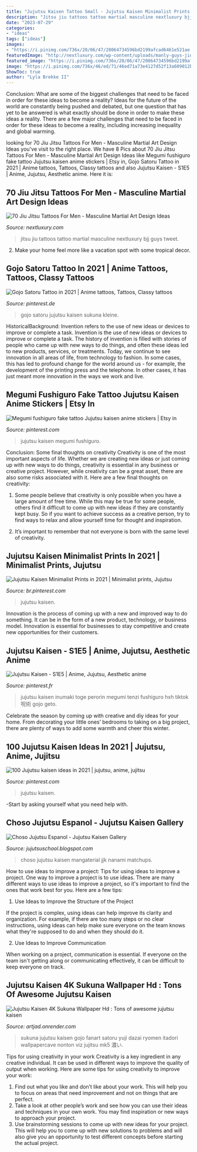 ```yaml
---
title: "Jujutsu Kaisen Tattoo Small - Jujutsu Kaisen Minimalist Prints In 2021"
description: "Jitsu jiu tattoos tattoo martial masculine nextluxury bjj guys tweet"
date: "2023-07-29"
categories:
- "ideas"
tags: ["ideas"]
images:
- "https://i.pinimg.com/736x/20/06/47/20064734596bd2199afcad6461e521ae.jpg"
featuredImage: "http://nextluxury.com/wp-content/uploads/manly-guys-jiu-jitsu-negative-space-rib-cage-side-tattoos.jpg"
featured_image: "https://i.pinimg.com/736x/20/06/47/20064734596bd2199afcad6461e521ae.jpg"
image: "https://i.pinimg.com/736x/46/ed/71/46ed71a73e4127d52f13a609012b6ea3.jpg"
ShowToc: true
author: "Lyla Brekke II"
---
```



Conclusion: What are some of the biggest challenges that need to be faced in order for these ideas to become a reality?
Ideas for the future of the world are constantly being pushed and debated, but one question that has yet to be answered is what exactly should be done in order to make these ideas a reality. There are a few major challenges that need to be faced in order for these ideas to become a reality, including increasing inequality and global warming.

	

		
looking for 70 Jiu Jitsu Tattoos For Men - Masculine Martial Art Design Ideas you've visit to the right place. We have 8 Pics about 70 Jiu Jitsu Tattoos For Men - Masculine Martial Art Design Ideas like Megumi fushiguro fake tattoo Jujutsu kaisen anime stickers | Etsy in, Gojo Satoru Tattoo in 2021 | Anime tattoos, Tattoos, Classy tattoos and also Jujutsu Kaisen - S1E5 | Anime, Jujutsu, Aesthetic anime. Here it is:
		
    
## 70 Jiu Jitsu Tattoos For Men - Masculine Martial Art Design Ideas

<img loading=lazy src="http://nextluxury.com/wp-content/uploads/manly-guys-jiu-jitsu-negative-space-rib-cage-side-tattoos.jpg" onerror="this.onerror=null;this.src='https://tse1.mm.bing.net/th?id=OIP.qv39sBW_ZS9jAVKOL-O0hQHaHa&amp;pid=15.1';" alt="70 Jiu Jitsu Tattoos For Men - Masculine Martial Art Design Ideas">

_Source: nextluxury.com_

>jitsu jiu tattoos tattoo martial masculine nextluxury bjj guys tweet. 

	

2. Make your home feel more like a vacation spot with some tropical decor.

    
## Gojo Satoru Tattoo In 2021 | Anime Tattoos, Tattoos, Classy Tattoos

<img loading=lazy src="https://i.pinimg.com/736x/20/06/47/20064734596bd2199afcad6461e521ae.jpg" onerror="this.onerror=null;this.src='https://tse3.mm.bing.net/th?id=OIP.K1du-4AOr1r4wBRnPL3dkgHaLH&amp;pid=15.1';" alt="Gojo Satoru Tattoo in 2021 | Anime tattoos, Tattoos, Classy tattoos">

_Source: pinterest.de_

>gojo satoru jujutsu kaisen sukuna kleine. 

	

HistoricalBackground: Invention refers to the use of new ideas or devices to improve or complete a task.
Invention is the use of new ideas or devices to improve or complete a task. The history of invention is filled with stories of people who came up with new ways to do things, and often these ideas led to new products, services, or treatments. Today, we continue to see innovation in all areas of life, from technology to fashion. In some cases, this has led to profound change for the world around us - for example, the development of the printing press and the telephone. In other cases, it has just meant more innovation in the ways we work and live.

    
## Megumi Fushiguro Fake Tattoo Jujutsu Kaisen Anime Stickers | Etsy In

<img loading=lazy src="https://i.pinimg.com/736x/44/a7/d6/44a7d676c786974349feec4153c35311.jpg" onerror="this.onerror=null;this.src='https://tse2.mm.bing.net/th?id=OIP.qOe3JkF2yOcDHqgjig1VjQHaHa&amp;pid=15.1';" alt="Megumi fushiguro fake tattoo Jujutsu kaisen anime stickers | Etsy in">

_Source: pinterest.com_

>jujutsu kaisen megumi fushiguro. 

	

Conclusion: Some final thoughts on creativity
Creativity is one of the most important aspects of life. Whether we are creating new ideas or just coming up with new ways to do things, creativity is essential in any business or creative project. However, while creativity can be a great asset, there are also some risks associated with it. Here are a few final thoughts on creativity: 
1. Some people believe that creativity is only possible when you have a large amount of free time. While this may be true for some people, others find it difficult to come up with new ideas if they are constantly kept busy. So if you want to achieve success as a creative person, try to find ways to relax and allow yourself time for thought and inspiration. 

2. It’s important to remember that not everyone is born with the same level of creativity.

    
## Jujutsu Kaisen Minimalist Prints In 2021 | Minimalist Prints, Jujutsu

<img loading=lazy src="https://i.pinimg.com/736x/9e/0d/e7/9e0de7f8b5a239145dd34c0a24d5fefe.jpg" onerror="this.onerror=null;this.src='https://tse4.mm.bing.net/th?id=OIP.U1VQNbUi7u3GgXhkZurYbwHaHa&amp;pid=15.1';" alt="Jujutsu Kaisen Minimalist Prints in 2021 | Minimalist prints, Jujutsu">

_Source: br.pinterest.com_

>jujutsu kaisen. 

	

Innovation is the process of coming up with a new and improved way to do something. It can be in the form of a new product, technology, or business model. Innovation is essential for businesses to stay competitive and create new opportunities for their customers.

    
## Jujutsu Kaisen - S1E5 | Anime, Jujutsu, Aesthetic Anime

<img loading=lazy src="https://i.pinimg.com/736x/46/ed/71/46ed71a73e4127d52f13a609012b6ea3.jpg" onerror="this.onerror=null;this.src='https://tse1.mm.bing.net/th?id=OIP.E7jNVdWwTXADY-FdbPwpfQHaHZ&amp;pid=15.1';" alt="Jujutsu Kaisen - S1E5 | Anime, Jujutsu, Aesthetic anime">

_Source: pinterest.fr_

>jujutsu kaisen inumaki toge perorin megumi tenzi fushiguro hxh tiktok 呪術 gojo geto. 

	

Celebrate the season by coming up with creative and diy ideas for your home. From decorating your little ones’ bedrooms to taking on a big project, there are plenty of ways to add some warmth and cheer this winter.

    
## 100 Jujutsu Kaisen Ideas In 2021 | Jujutsu, Anime, Jujitsu

<img loading=lazy src="https://i.pinimg.com/474x/fe/35/f0/fe35f064bb1501227b5cf8a19aa524bc.jpg" onerror="this.onerror=null;this.src='https://tse1.mm.bing.net/th?id=OIP.Vyj91Q5ilvRlMvz_db8tbQAAAA&amp;pid=15.1';" alt="100 Jujutsu kaisen ideas in 2021 | jujutsu, anime, jujitsu">

_Source: pinterest.com_

>jujutsu kaisen. 

	

-Start by asking yourself what you need help with.

    
## Choso Jujutsu Espanol - Jujutsu Kaisen Gallery

<img loading=lazy src="https://64.media.tumblr.com/19838da3c421b76c02601c9e35f696cc/9db7feef995090bd-74/s640x960/162b4bfac6c8c5c0ba86f77278fe3c0542e92dba.jpg" onerror="this.onerror=null;this.src='https://tse4.mm.bing.net/th?id=OIP.CG68iyneipKcIPflyMhqnwHaHa&amp;pid=15.1';" alt="Choso Jujutsu Espanol - Jujutsu Kaisen Gallery">

_Source: jujutsuschool.blogspot.com_

>choso jujutsu kaisen mangaterial jjk nanami matchups. 

	

How to use ideas to improve a project: Tips for using ideas to improve a project.
One way to improve a project is to use ideas. There are many different ways to use ideas to improve a project, so it's important to find the ones that work best for you. Here are a few tips:
1. Use Ideas to Improve the Structure of the Project

If the project is complex, using ideas can help improve its clarity and organization. For example, if there are too many steps or no clear instructions, using ideas can help make sure everyone on the team knows what they're supposed to do and when they should do it.

2. Use Ideas to Improve Communication

When working on a project, communication is essential. If everyone on the team isn't getting along or communicating effectively, it can be difficult to keep everyone on track.

    
## Jujutsu Kaisen 4K Sukuna Wallpaper Hd : Tons Of Awesome Jujutsu Kaisen

<img loading=lazy src="https://i.pinimg.com/originals/ce/44/e7/ce44e7006abc3f8c4cdd0060ecd64564.jpg" onerror="this.onerror=null;this.src='https://tse4.mm.bing.net/th?id=OIP._QADh3ymokC_yf6xwmIROwHaLd&amp;pid=15.1';" alt="Jujutsu Kaisen 4K Sukuna Wallpaper Hd : Tons of awesome jujutsu kaisen">

_Source: artjad.onrender.com_

>sukuna jujutsu kaisen gojo fanart satoru yuji dazai ryomen itadori wallpapercave nonton viz jujitsu mk5 濃い. 

	

Tips for using creativity in your work
Creativity is a key ingredient in any creative individual. It can be used in different ways to improve the quality of output when working. Here are some tips for using creativity to improve your work: 
1. Find out what you like and don’t like about your work. This will help you to focus on areas that need improvement and not on things that are perfect. 
2. Take a look at other people’s work and see how you can use their ideas and techniques in your own work. You may find inspiration or new ways to approach your project. 
3. Use brainstorming sessions to come up with new ideas for your project. This will help you to come up with new solutions to problems and will also give you an opportunity to test different concepts before starting the actual project. 

